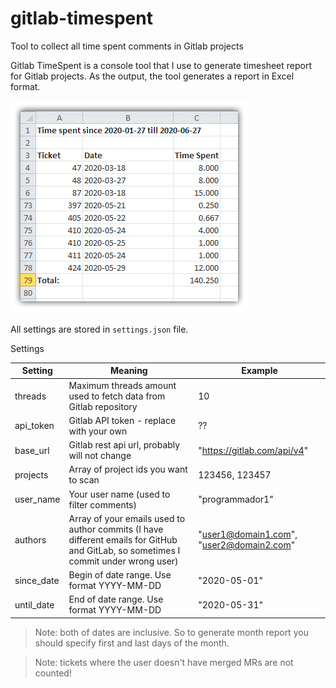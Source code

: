 # gitlab-timespent
Tool to collect all time spent comments in Gitlab projects


Gitlab TimeSpent is a console tool that I use to generate timesheet report for Gitlab projects.
As the output, the tool generates a report in Excel format.

![Excel report screenshot](https://github.com/xuthus/gitlab-timespent/raw/master/docs/excel1.png "Excel report screenshot")

All settings are stored in `settings.json` file.

Settings

| Setting   |      Meaning      |  Example |
|----------|-------------|------|
| threads | Maximum threads amount used to fetch data from Gitlab repository | 10 |
| api_token | Gitlab API token - replace with your own | ?? |
| base_url | Gitlab rest api url, probably will not change | "https://gitlab.com/api/v4" |
| projects | Array of project ids you want to scan | 123456, 123457 |
| user_name | Your user name (used to filter comments) | "programmador1" |
| authors | Array of your emails used to author commits (I have different emails for GitHub and GitLab, so sometimes I commit under wrong user) | "user1@domain1.com", "user2@domain2.com" |
| since_date | Begin of date range. Use format YYYY-MM-DD | "2020-05-01" |
| until_date | End of date range. Use format YYYY-MM-DD | "2020-05-31" |

> Note: both of dates are inclusive. So to generate month report you should specify first and last days of the month.

> Note: tickets where the user doesn't have merged MRs are not counted!
